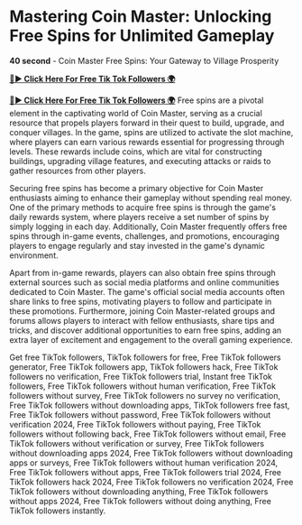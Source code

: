 # Mastering Coin Master: Unlocking Free Spins for Unlimited Gameplay

**40 second** - Coin Master Free Spins: Your Gateway to Village Prosperity


[**🔴► Click Here For Free Tik Tok Followers 🌍**](https://jimaddadel.github.io/Coin)

[**🔴► Click Here For Free Tik Tok Followers 🌍**](https://jimaddadel.github.io/Coin)
Free spins are a pivotal element in the captivating world of Coin Master, serving as a crucial resource that propels players forward in their quest to build, upgrade, and conquer villages. In the game, spins are utilized to activate the slot machine, where players can earn various rewards essential for progressing through levels. These rewards include coins, which are vital for constructing buildings, upgrading village features, and executing attacks or raids to gather resources from other players.

Securing free spins has become a primary objective for Coin Master enthusiasts aiming to enhance their gameplay without spending real money. One of the primary methods to acquire free spins is through the game's daily rewards system, where players receive a set number of spins by simply logging in each day. Additionally, Coin Master frequently offers free spins through in-game events, challenges, and promotions, encouraging players to engage regularly and stay invested in the game's dynamic environment.

Apart from in-game rewards, players can also obtain free spins through external sources such as social media platforms and online communities dedicated to Coin Master. The game's official social media accounts often share links to free spins, motivating players to follow and participate in these promotions. Furthermore, joining Coin Master-related groups and forums allows players to interact with fellow enthusiasts, share tips and tricks, and discover additional opportunities to earn free spins, adding an extra layer of excitement and engagement to the overall gaming experience.

Get free TikTok followers, TikTok followers for free, Free TikTok followers generator, Free TikTok followers app, TikTok followers hack, Free TikTok followers no verification, Free TikTok followers trial, Instant free TikTok followers, Free TikTok followers without human verification, Free TikTok followers without survey, Free TikTok followers no survey no verification, Free TikTok followers without downloading apps, TikTok followers free fast, Free TikTok followers without password, Free TikTok followers without verification 2024, Free TikTok followers without paying, Free TikTok followers without following back, Free TikTok followers without email, Free TikTok followers without verification or survey, Free TikTok followers without downloading apps 2024, Free TikTok followers without downloading apps or surveys, Free TikTok followers without human verification 2024, Free TikTok followers without apps, Free TikTok followers trial 2024, Free TikTok followers hack 2024, Free TikTok followers no verification 2024, Free TikTok followers without downloading anything, Free TikTok followers without apps 2024, Free TikTok followers without doing anything, Free TikTok followers instantly.
